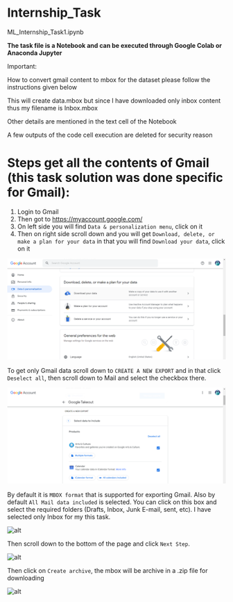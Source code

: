 # Internship_Task

ML_Internship_Task1.ipynb

**The task file is a Notebook and can be executed through Google Colab or Anaconda Jupyter**

Important:

How to convert gmail content to mbox for the dataset please follow the instructions given below

This will create data.mbox but since I have downloaded only inbox content thus my filename is Inbox.mbox

Other details are mentioned in the text cell of the Notebook

A few outputs of the code cell execution are deleted for security reason

# Steps get all the contents of Gmail (this task solution was done specific for Gmail):

  1. Login to Gmail
  2. Then got to https://myaccount.google.com/
  3. On left side you will find `Data & personalization menu`, click on it
  4. Then on right side scroll down and you will get `Download, delete, or make a plan for your data` in that you will find `Download your data`, click on it
  
  ![image for step 3 and 4](<https://github.com/mygoal-javadeveloper/Internship_Task/blob/main/mbox1.png>)
  
  To get only Gmail data scroll down to `CREATE A NEW EXPORT` and in that click `Deselect all`, then scroll down to Mail and select the checkbox there.
  
  ![alt](<https://github.com/mygoal-javadeveloper/Internship_Task/blob/main/mbox2.png>)
  
  By default it is `MBOX format` that is supported for exporting Gmail. Also by default `All Mail data included` is selected. You can click on this box and select the required folders (Drafts, Inbox, Junk E-mail, sent, etc). I have selected only Inbox for my this task.
  
  ![alt](<https://spinbackup.com/blog/wp-content/uploads/2019/04/image-004.jpg>)

Then scroll down to the bottom of the page and click `Next Step`.

![alt](<https://spinbackup.com/blog/wp-content/uploads/2019/04/image-006.jpg>)

Then click on `Create archive`, the mbox will be archive in a .zip file for downloading

![alt](<https://spinbackup.com/blog/wp-content/uploads/2019/04/image-008.jpg>)


